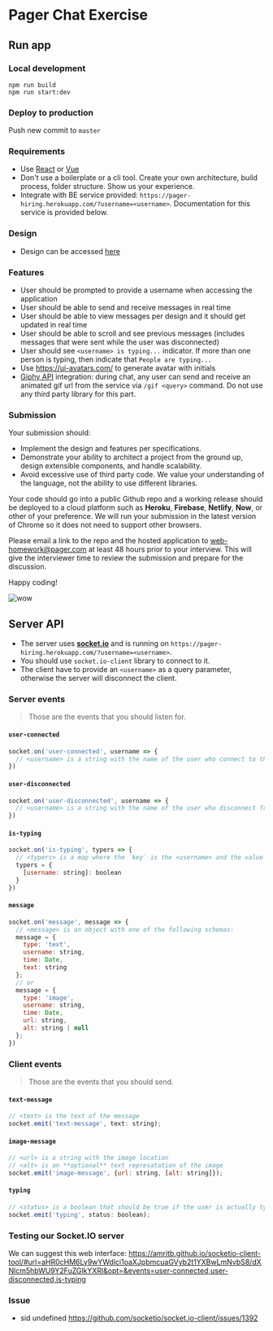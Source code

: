# Pager Chat Exercise

## Run app

### Local development

```
npm run build
npm run start:dev
```

### Deploy to production

Push new commit to `master`

### Requirements

- Use [React] or [Vue]
- Don't use a boilerplate or a cli tool. Create your own architecture, build process, folder structure. Show us your experience.
- Integrate with BE service provided: `https://pager-hiring.herokuapp.com/?username=<username>`. Documentation for this service is provided below.

### Design

- Design can be accessed [here]

### Features

- User should be prompted to provide a username when accessing the application
- User should be able to send and receive messages in real time
- User should be able to view messages per design and it should get updated in real time
- User should be able to scroll and see previous messages (includes messages that were sent while the user was disconnected)
- User should see `<username> is typing...` indicator. If more than one person is typing, then indicate that `People are typing...`
- Use https://ui-avatars.com/ to generate avatar with initials
- [Giphy API] integration: during chat, any user can send and receive an animated gif url from the service via `/gif <query>` command. Do not use any third party library for this part.


### Submission

Your submission should:
- Implement the design and features per specifications.
- Demonstrate your ability to architect a project from the ground up, design extensible components, and handle scalability.
- Avoid excessive use of third party code. We value your understanding of the language, not the ability to use different libraries.

Your code should go into a public Github repo and a working release should be deployed to a cloud platform such as **Heroku**, **Firebase**, **Netlify**, **Now**, or other of your preference. We will run your submission in the latest version of Chrome so it does not need to support other browsers.

Please email a link to the repo and the hosted application to [web-homework@pager.com] at least 48 hours prior to your interview.  This will give the interviewer time to review the submission and prepare for the discussion.

Happy coding!

![wow](http://i3.kym-cdn.com/photos/images/newsfeed/000/582/577/9bf.jpg)

## Server API

- The server uses **[socket.io]** and is running on `https://pager-hiring.herokuapp.com/?username=<username>`.
- You should use `socket.io-client` library to connect to it.
- The client have to provide an `<username>` as a query parameter, otherwise the server will disconnect the client.

### Server events

> Those are the events that you should listen for.

#### `user-connected`

```js
socket.on('user-connected', username => {
  // <username> is a string with the name of the user who connect to the chat
})
```

#### `user-disconnected`

```js
socket.on('user-disconnected', username => {
  // <username> is a string with the name of the user who disconnect from the chat
})
```

#### `is-typing`

```js
socket.on('is-typing', typers => {
  // <typers> is a map where the `key` is the <username> and the value is a `boolean` that is `true` if the user is typing and `false` if not.
  typers = {
    [username: string]: boolean
  }
})
```

#### `message`

```js
socket.on('message', message => {
  // <message> is an object with one of the following schemas:
  message = {
    type: 'text',
    username: string,
    time: Date,
    text: string
  };
  // or
  message = {
    type: 'image',
    username: string,
    time: Date,
    url: string,
    alt: string | null
  };
})
```

### Client events

> Those are the events that you should send.

#### `text-message`

```js
// <text> is the text of the message
socket.emit('text-message', text: string);
```

#### `image-message`

```js
// <url> is a string with the image location
// <alt> is an **optional** text represatation of the image 
socket.emit('image-message', {url: string, [alt: string]});
```

#### `typing`

```js
// <status> is a boolean that should be true if the user is actually typing or false if not
socket.emit('typing', status: boolean);
```

### Testing our **Socket.IO** server

We can suggest this web interface:
https://amritb.github.io/socketio-client-tool/#url=aHR0cHM6Ly9wYWdlci1oaXJpbmcuaGVyb2t1YXBwLmNvbS8/dXNlcm5hbWU9Y2FuZGlkYXRl&opt=&events=user-connected,user-disconnected,is-typing

[giphy api]: https://developers.giphy.com/docs/api/
[socket.io]: http://socket.io/
[react]: https://facebook.github.io/react/
[vue]: https://vuejs.org
[socket.io]: https://socket.io/
[here]: https://www.figma.com/proto/CXcCODrNmUMsCEggBp17IK/Engineering-Interview?node-id=1%3A3&viewport=-576%2C130%2C0.5&scaling=min-zoom
[web-homework@pager.com]: web-homework@pager.com

### Issue

* sid undefined
https://github.com/socketio/socket.io-client/issues/1392